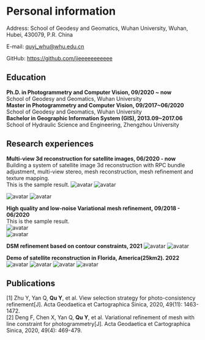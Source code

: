 # Personal information

Address: School of Geodesy and Geomatics, Wuhan University, Wuhan, Hubei, 430079, P.R. China  


E-mail: quyj_whu@whu.edu.cn   

GitHub: https://github.com/jieeeeeeeeeee  


## Education

**Ph.D. in Photogrammetry and Computer Vision, 09/2020 ~ now**   
School of Geodesy and Geomatics, Wuhan University  
**Master in Photogrammetry and Computer Vision, 09/2017~06/2020**  
School of Geodesy and Geomatics, Wuhan University  
**Bachelor in Geographic Information System (GIS), 2013.09~2017.06**  
School of Hydraulic Science and Engineering, Zhengzhou University  

## Research experiences 

**Multi-view 3d reconstruction for satellite images, 06/2020 - now**   
Building a system of satellite image 3d reconstruction with RPC bundle adjustment, multi-view stereo, mesh reconstruction, mesh refinement and texture mapping.  
This is the sample result.
![avatar](00.PNG)
![avatar](01.png)

![avatar](05.PNG)
![avatar](06.png)

**High quality and low-noise Variational mesh refinement, 09/2018 - 06/2020**   
This is the sample result.  
![avatar](03.PNG)  
![avatar](04.PNG)  


**DSM refinement based on contour constraints, 2021** 
![avatar](07.PNG)
![avatar](08.PNG)

**Demo of satellite reconstruction in Florida, America(25km2). 2022** 
![avatar](09.png)
![avatar](10.png)
![avatar](11.png)
![avatar](12.png)


## Publications

[1] Zhu Y, Yan Q, **Qu Y**, et al. View selection strategy for photo-consistency refinement[J]. Acta Geodaetica et Cartographica Sinica, 2020, 49(11): 1463-1472.  
[2] Deng F, Chen X, Yan Q, **Qu Y**, et al. Variational refinement of mesh with line constraint for photogrammetry[J]. Acta Geodaetica et Cartographica Sinica, 2020, 49(4): 469-479.